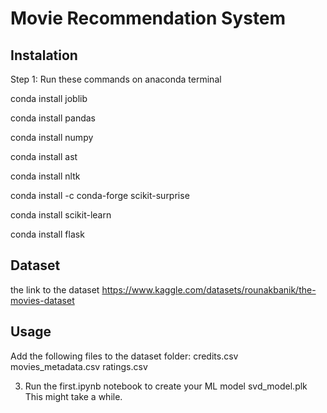 # Movie Recommendation System

## Instalation
Step 1: Run these commands on anaconda terminal

conda install joblib

conda install pandas 

conda install numpy 

conda install ast 

conda install nltk

conda install -c conda-forge scikit-surprise 

conda install scikit-learn
 
conda install flask

## Dataset

the link to the dataset https://www.kaggle.com/datasets/rounakbanik/the-movies-dataset

## Usage

Add the following files to the dataset folder:
credits.csv
movies_metadata.csv
ratings.csv

3. Run the first.ipynb notebook to create your ML model svd_model.plk 
This might take a while.





